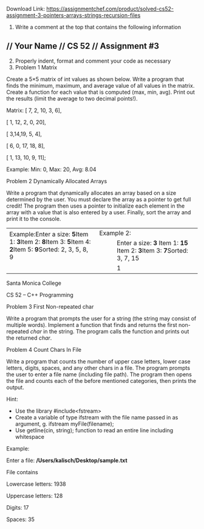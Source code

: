 Download Link: https://assignmentchef.com/product/solved-cs52-assignment-3-pointers-arrays-strings-recursion-files
<br>



<ol>

 <li>Write a comment at the top that contains the following information</li>

</ol>

<h2>// Your Name // CS 52 // Assignment #3</h2>

<ol start="2">

 <li>Properly indent, format and comment your code as necessary</li>

 <li>Problem 1                               Matrix</li>

</ol>

Create a 5×5 matrix of int values as shown below. Write a program that finds the minimum, maximum, and average value of all values in the matrix. Create a function for each value that is computed (max, min, avg).  Print out the results (limit the average to two decimal points!).

Matrix: [ 7, 2, 10, 3, 6],

[ 1, 12, 2, 0, 20],

[ 3,14,19, 5, 4],

[ 6, 0, 17, 18, 8],

[ 1, 13, 10, 9, 11];

Example: Min: 0, Max: 20, Avg: 8.04

Problem 2                               Dynamically Allocated Arrays

Write a program that dynamically allocates an array based on a size determined by the user. You must declare the array as a pointer to get full credit! The program then uses a pointer to initialize each element in the array with a value that is also entered by a user. Finally, sort the array and print it to the console.




<table width="624">

 <tbody>

  <tr>

   <td rowspan="2" width="288">Example:Enter a size: <strong>5</strong>Item 1: <strong>3</strong>Item 2: <strong>8</strong>Item 3: <strong>5</strong>Item 4: <strong>2</strong>Item 5: <strong>9</strong>Sorted: 2, 3, 5, 8, 9</td>

   <td colspan="2" width="336">Example 2:</td>

  </tr>

  <tr>

   <td width="48">   </td>

   <td width="288">Enter a size: <strong>3</strong> Item 1: <strong>15 </strong>Item 2: <strong>3</strong>Item 3: <strong>7</strong>Sorted: 3, 7, 15</td>

  </tr>

  <tr>

   <td width="288"> </td>

   <td width="48"> </td>

   <td width="288">1</td>

  </tr>

 </tbody>

</table>

Santa                                                                                       Monica                                                                                       College

CS                                                                                            52                                                                                             –                                                                                          C++                                                                                 Programming

Problem 3                               First Non-repeated char

<strong> </strong>Write a program that prompts the user for a string (the string may consist of multiple words). Implement a function that finds and returns the first non-repeated <em>char</em> in the string. The program calls the function and prints out the returned <em>char</em>.

<strong> </strong>Problem 4                               Count Chars In File

<strong> </strong>Write a program that counts the number of upper case letters, lower case letters, digits, spaces, and any other chars in a file. The program prompts the user to enter a file name (including file path). The program then opens the file and counts each of the before mentioned categories, then prints the output.

Hint:

<ul>

 <li>Use the        library  #include&lt;fstream&gt;</li>

 <li>Create a variable             of          type      ifstream              with      the        file        name   passed in           as              argument,        g.       ifstream myFile(filename);</li>

 <li>Use getline(cin, string);  function            to              read     an         entire   line       including              whitespace</li>

</ul>




Example:

Enter a file: <strong>/Users/kalisch/Desktop/sample.txt </strong>

File contains

Lowercase letters: 1938

Uppercase letters: 128

Digits: 17

Spaces: 35



